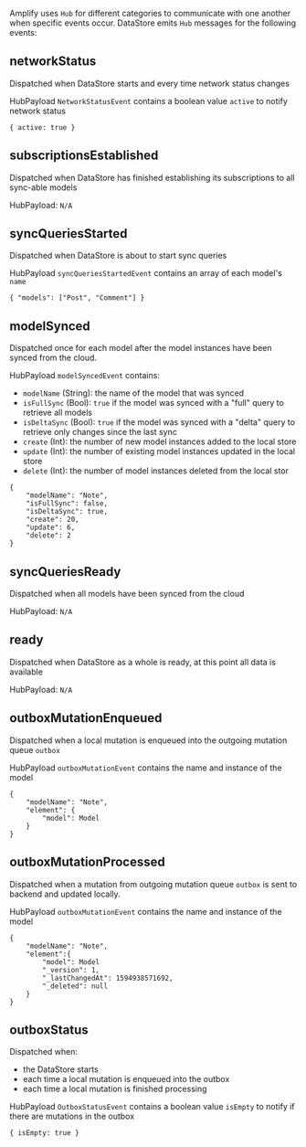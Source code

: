 Amplify uses `Hub` for different categories to communicate with one another when specific events occur. DataStore emits `Hub` messages for the following events:

## networkStatus

Dispatched when DataStore starts and every time network status changes

HubPayload `NetworkStatusEvent` contains a boolean value `active` to notify network status
```
{ active: true }
```

## subscriptionsEstablished

Dispatched when DataStore has finished establishing its subscriptions to all sync-able models

HubPayload: `N/A`

## syncQueriesStarted

Dispatched when DataStore is about to start sync queries

HubPayload `syncQueriesStartedEvent` contains an array of each model's `name`
```
{ "models": ["Post", "Comment"] }
```

## modelSynced

Dispatched once for each model after the model instances have been synced from the cloud.

HubPayload `modelSyncedEvent` contains:
- `modelName` (String): the name of the model that was synced
- `isFullSync` (Bool): `true` if the model was synced with a "full" query to retrieve all models
- `isDeltaSync` (Bool): `true` if the model was synced with a "delta" query to retrieve only changes since the last sync
- `create` (Int): the number of new model instances added to the local store
- `update` (Int): the number of existing model instances updated in the local store
- `delete` (Int): the number of model instances deleted from the local stor
```
{
    "modelName": "Note",
    "isFullSync": false,
    "isDeltaSync": true,
    "create": 20,
    "update": 6,
    "delete": 2
}
```

## syncQueriesReady

Dispatched when all models have been synced from the cloud

HubPayload: `N/A`

## ready

Dispatched when DataStore as a whole is ready, at this point all data is available

HubPayload: `N/A`

## outboxMutationEnqueued

Dispatched when a local mutation is enqueued into the outgoing mutation queue `outbox`

HubPayload `outboxMutationEvent` contains the name and instance of the model
```
{
    "modelName": "Note",
    "element": {
        "model": Model
    }
}
```

## outboxMutationProcessed

Dispatched when a mutation from outgoing mutation queue `outbox` is sent to backend and updated locally.

HubPayload `outboxMutationEvent` contains the name and instance of the model
```
{
    "modelName": "Note",
    "element":{
        "model": Model
        "_version": 1,
        "_lastChangedAt": 1594938571692,
        "_deleted": null
    }
}
```

## outboxStatus

Dispatched when:
- the DataStore starts
- each time a local mutation is enqueued into the outbox
- each time a local mutation is finished processing

HubPayload `OutboxStatusEvent` contains a boolean value `isEmpty` to notify if there are mutations in the outbox
```
{ isEmpty: true }
```